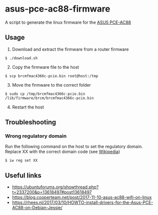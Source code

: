 # asus-pce-ac88-firmware
A script to generate the linux firmware for the [ASUS PCE-AC88](https://www.asus.com/Networking/PCE-AC88)

## Usage

1. Download and extract the firmware from a router firmware
```
$ ./download.sh
```

2. Copy the firmware file to the host
```
$ scp brcmfmac4366c-pcie.bin root@host:/tmp
```

3. Move the firmware to the correct folder
```
$ sudo cp /tmp/brcmfmac4366c-pcie.bin /lib/firmware/brcm/brcmfmac4366c-pcie.bin
```

4. Restart the host

## Troubleshooting

### Wrong regulatory domain

Run the following command on the host to set the regulatory domain.
Replace XX with the correct domain code (see [Wikipedia](https://en.wikipedia.org/wiki/ISO_3166-1_alpha-2))

```
$ iw reg set XX
```

## Useful links
* https://ubuntuforums.org/showthread.php?t=2337200&p=13618497#post13618497
* https://blog.cooperteam.net/post/2017-11-10-asus-ac88-wifi-on-linux
* https://rhees.nl/2017/03/10/HOWTO-install-drivers-for-the-Asus-PCE-AC88-on-Debian-Jessie/
